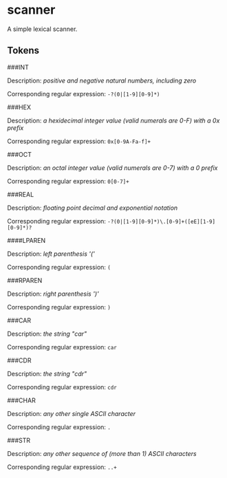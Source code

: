scanner
===

A simple lexical scanner.

Tokens
---

###INT

Description: *positive and negative natural numbers, including zero*

Corresponding regular expression: `-?(0|[1-9][0-9]*)`


###HEX

Description: *a hexidecimal integer value (valid numerals are 0-F) with a 0x prefix*

Corresponding regular expression: `0x[0-9A-Fa-f]+`

###OCT

Description: *an octal integer value (valid numerals are 0-7) with a 0 prefix*

Corresponding regular expression: `0[0-7]+`

###REAL

Description: *floating point decimal and exponential notation*

Corresponding regular expression: `-?(0|[1-9][0-9]*)\.[0-9]+([eE][1-9][0-9]*)?`

####LPAREN

Description: *left parenthesis '('*

Corresponding regular expression: `(`

###RPAREN

Description: *right parenthesis ')'*

Corresponding regular expression: `)`

###CAR

Description: *the string "car"*

Corresponding regular expression: `car`

###CDR

Description: *the string "cdr"*

Corresponding regular expression: `cdr`

###CHAR

Description: *any other single ASCII character*

Corresponding regular expression: `.`

###STR

Description: *any other sequence of (more than 1) ASCII characters*

Corresponding regular expression: `..+`
